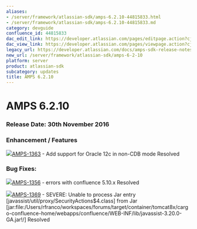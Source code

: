 ```yaml
---
aliases:
- /server/framework/atlassian-sdk/amps-6.2.10-44815833.html
- /server/framework/atlassian-sdk/amps-6.2.10-44815833.md
category: devguide
confluence_id: 44815833
dac_edit_link: https://developer.atlassian.com/pages/editpage.action?cjm=wozere&pageId=44815833
dac_view_link: https://developer.atlassian.com/pages/viewpage.action?cjm=wozere&pageId=44815833
legacy_url: https://developer.atlassian.com/docs/amps-sdk-release-notes/amps-sdk-6-x-and-up-release-notes/amps-6-2-10
new_url: /server/framework/atlassian-sdk/amps-6-2-10
platform: server
product: atlassian-sdk
subcategory: updates
title: AMPS 6.2.10
---
```

# AMPS 6.2.10

### Release Date: 30th November 2016

### Enhancement / Features

<a href="https://ecosystem.atlassian.net/browse/AMPS-1363?src=confmacro" class="jira-issue-key"><img src="https://ecosystem.atlassian.net/secure/viewavatar?size=xsmall&amp;avatarId=15310&amp;avatarType=issuetype" class="icon" />AMPS-1363</a> - Add support for Oracle 12c in non-CDB mode Resolved

### Bug Fixes: 

<a href="https://ecosystem.atlassian.net/browse/AMPS-1356?src=confmacro" class="jira-issue-key"><img src="https://ecosystem.atlassian.net/secure/viewavatar?size=xsmall&amp;avatarId=15303&amp;avatarType=issuetype" class="icon" />AMPS-1356</a> - errors with confluence 5.10.x Resolved

<a href="https://ecosystem.atlassian.net/browse/AMPS-1369?src=confmacro" class="jira-issue-key"><img src="https://ecosystem.atlassian.net/secure/viewavatar?size=xsmall&amp;avatarId=15303&amp;avatarType=issuetype" class="icon" />AMPS-1369</a> - SEVERE: Unable to process Jar entry \[javassist/util/proxy/SecurityActions$4.class\] from Jar \[jar:file:/Users/rfranco/workspaces/forums/target/container/tomcat8x/cargo-confluence-home/webapps/confluence/WEB-INF/lib/javassist-3.20.0-GA.jar!/\] Resolved
































































































